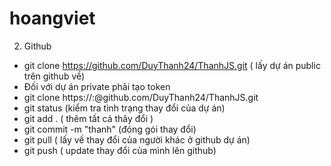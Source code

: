 # hoangviet
2. Github
  - git clone https://github.com/DuyThanh24/ThanhJS.git ( lấy dự án public trên github về)
  - Đối với dự án private phải tạo token
  - git clone https://<username>:<token>@github.com/DuyThanh24/ThanhJS.git
  - git status (kiểm tra tình trạng thay đổi của  dự án)
  - git add . ( thêm tất cả thây đổi )
  - git commit -m "thanh" (đóng gói thay đổi)
  - git pull ( lấy về thay đổi của người khác ở github dự án)
  - git push ( update thay đổi của mình lên github)